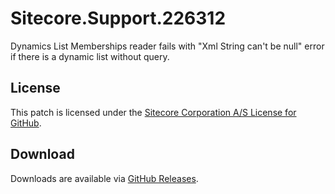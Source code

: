 # Sitecore.Support.226312
Dynamics List Memberships reader fails with &quot;Xml String can't be null&quot; error if there is a dynamic list without query.

## License  
This patch is licensed under the [Sitecore Corporation A/S License for GitHub](https://github.com/sitecoresupport/Sitecore.Support.226312/blob/master/LICENSE).  

## Download  
Downloads are available via [GitHub Releases](https://github.com/sitecoresupport/Sitecore.Support.226312/releases).  
